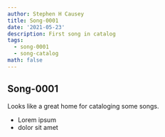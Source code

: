 ```yaml
---
author: Stephen H Causey
title: Song-0001
date: '2021-05-23'
description: First song in catalog
tags:
  - song-0001
  - song-catalog
math: false
---
```

## Song-0001

Looks like a great home for cataloging some songs. 

*   Lorem ipsum
*   dolor sit amet
